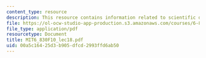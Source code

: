 ```yaml
---
content_type: resource
description: This resource contains information related to scientific data.
file: https://ol-ocw-studio-app-production.s3.amazonaws.com/courses/6-830-database-systems-fall-2010/00a5c16425d3b905dfcd2993ffd6ab50_MIT6_830F10_lec18.pdf
file_type: application/pdf
resourcetype: Document
title: MIT6_830F10_lec18.pdf
uid: 00a5c164-25d3-b905-dfcd-2993ffd6ab50
---
```

